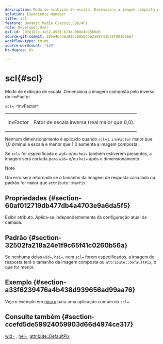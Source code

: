 ```yaml
---
description: Modo de exibição de escala. Dimensiona a imagem composta pelo inverso de invFactor.
solution: Experience Manager
title: scl
feature: Dynamic Media Classic,SDK/API
role: Developer,User
exl-id: 297d187c-3a52-45ff-b73d-0b0e4b956080
source-git-commit: 206e4643e3926cb85b4be2189743578f88180be7
workflow-type: tm+mt
source-wordcount: '129'
ht-degree: 0%

---
```


# scl{#scl}

Modo de exibição de escala. Dimensiona a imagem composta pelo inverso de invFactor.

`scl= *`invFactor`*`

<table id="simpletable_A09F5EECAC2B4E0F8633D71C6AD36D8D"> 
 <tr class="strow"> 
  <td class="stentry"> <p><span class="varname"> invFactor</span> </p> </td> 
  <td class="stentry"> <p>Fator de escala inversa (real maior que 0,0). </p></td> 
 </tr> 
</table>

Nenhum dimensionamento é aplicado quando `scl=1`. *`invFactor`* maior que 1,0 diminui a escala e menor que 1,0 aumenta a imagem composta.

Se `scl=` for especificada e `wid=` e/ou `hei=` também estiverem presentes, a imagem será cortada para `wid=` e/ou `hei=` após o dimensionamento.

>[!NOTE]
>
>Um erro será retornado se o tamanho da imagem de resposta calculada ou padrão for maior que `attribute::MaxPix`.

## Propriedades {#section-60af012719db477db4a4703e9a6da5f5}

Exibir atributo. Aplica-se independentemente da configuração atual da camada.

## Padrão {#section-32502fa218a24e1f9c65f41c0260b56a}

Se nenhuma delas `wid=`, `hei=`, nem `scl=` forem especificados, a imagem de resposta terá o tamanho da imagem composta ou `attribute::DefaultPix`, o que for menor.

## Exemplo {#section-a33f6239476a4b438d939656ad99aa76}

Veja o exemplo em [girar=](../../../../../is-api/http-ref/image-serving-api-ref/c-http-protocol-reference/c-command-reference/r-rotate.md#reference-12abb086635546ec9ec2e1a793dc1096) para uma aplicação comum do `scl=`.

## Consulte também {#section-ccefd5de59924059903d66d4974ce317}

[wid=](../../../../../is-api/http-ref/image-serving-api-ref/c-http-protocol-reference/c-command-reference/r-is-http-wid.md#reference-bfeadcb67bf4485f851eb21345527e47) , [hei=](../../../../../is-api/http-ref/image-serving-api-ref/c-http-protocol-reference/c-command-reference/r-is-http-hei.md#reference-6d6f556ccc0e4b98a815e8a5c1944a96), [attribute::DefaultPix](../../../../../is-api/image-catalog/image-serving-api-ref/c-image-catalog-reference/c-attributes-reference/r-defaultpix.md#reference-996b2c22b30f4fd9b970c84063306df1)
